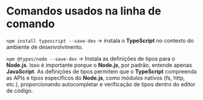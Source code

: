 # Comandos usados na linha de comando

`npm install typescript --save-dev` -> instala o **TypeScript** no contexto do ambiente de desenvolvimento.

`npm @types/node --save-dev` -> Instala as definições de tipos para o **Node.js**. Isso é importante porque o **Node.js**, por padrão, entende apenas **JavaScript**. As definições de tipos permitem que o **TypeScript** compreenda as APIs e tipos específicos do **Node.js**, como módulos nativos (fs, http, etc.), proporcionando autocompletar e verificação de tipos dentro do editor de código.